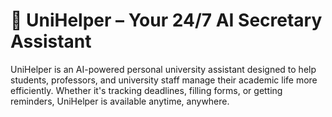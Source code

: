 # 🧠 UniHelper – Your 24/7 AI Secretary Assistant

UniHelper is an AI-powered personal university assistant designed to help students, professors, and university staff manage their academic life more efficiently. Whether it's tracking deadlines, filling forms, or getting reminders, UniHelper is available anytime, anywhere.
